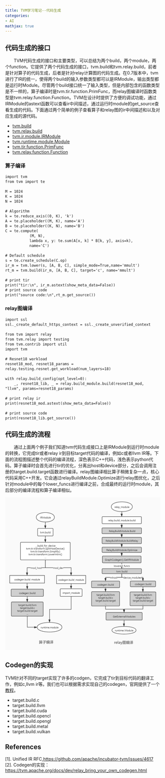 ```yaml
---
title: TVM学习笔记--代码生成
categories:
- AI
mathjax: true
---
```


## 代码生成的接口 

　　TVM代码生成的接口和主要类型，可以总结为两个build，两个module，两个function。它提供了两个代码生成的接口，tvm.build和tvm.relay.build，前者是针对算子的代码生成，后者是针对relay计算图的代码生成。在0.7版本中，tvm进行了IR的统一，使得两个build的输入参数类型都可以是IRModule，输出类型都是运行时Module。尽管两个build接口统一了输入类型，但是内部包含的函数类型是不一样的，算子编译时是tvm.tir.function.PrimFunc，而relay图编译时函数类型是tvm.relay.function.Function。TVM在设计时提供了方便的调试功能，通过IRModule的astext函数可以查看ir中间描述，通过运行时module的get_source查看生成的代码。下面通过两个简单的例子查看算子和relay图的ir中间描述和以及对应生成的源代码。

- [tvm.build](https://tvm.apache.org/docs/api/python/driver.html?highlight=build#tvm.build)
- [tvm.relay.build](https://tvm.apache.org/docs/api/python/relay/index.html?highlight=build#tvm.relay.build)
- [tvm.ir.module.IRModule](https://tvm.apache.org/docs/api/python/ir.html?highlight=irmodule#tvm.ir.IRModule)
- [tvm.runtime.module.Module](https://tvm.apache.org/docs/api/python/runtime.html?highlight=module#tvm.runtime.Module)
- [tvm.tir.function.PrimFunc](https://tvm.apache.org/docs/api/python/tir.html?highlight=primfunc#tvm.tir.PrimFunc)
- [tvm.relay.function.Function](https://tvm.apache.org/docs/api/python/relay/index.html?highlight=function#tvm.relay.Function)

### 算子编译
   
	import tvm
	from tvm import te

	M = 1024
	K = 1024
	N = 1024
	
	# Algorithm
	k = te.reduce_axis((0, K), 'k')
	A = te.placeholder((M, K), name='A')
	B = te.placeholder((K, N), name='B')
	C = te.compute(
	           (M, N),
	           lambda x, y: te.sum(A[x, k] * B[k, y], axis=k),
	           name='C')
	
	# Default schedule
	s = te.create_schedule(C.op)
	ir_m = tvm.lower(s, [A, B, C], simple_mode=True,name='mmult')
	rt_m = tvm.build(ir_m, [A, B, C], target='c', name='mmult')
	
	# print tir
	print("tir:\n", ir_m.astext(show_meta_data=False))
	# print source code
	print("source code:\n",rt_m.get_source())

### relay图编译

	import ssl
	ssl._create_default_https_context = ssl._create_unverified_context
	
	from tvm import relay
	from tvm.relay import testing
	from tvm.contrib import util
	import tvm
	
	# Resnet18 workload
	resnet18_mod, resnet18_params = relay.testing.resnet.get_workload(num_layers=18)
	
	with relay.build_config(opt_level=0):
	    _, resnet18_lib, _ = relay.build_module.build(resnet18_mod, "llvm", params=resnet18_params)
	
	# print relay ir
	print(resnet18_mod.astext(show_meta_data=False))
	
	# print source code
	print(resnet18_lib.get_source())


## 代码生成的流程
　　通过上面两个例子我们知道tvm代码生成接口上是IRModule到运行时module的转换，它完成tir或者relay ir到目标target代码的编译，例如c或者llvm IR等。下面的流程图描述整个代码的编译流程，深色表示C++代码，浅色表示python代码。算子编译时会首先进行tir的优化，分离出host和device部分，之后会调用注册的target.build.target函数进行编译。relay图编译相比算子稍微复杂一点，核心代码采用C++开发。它会通过relayBuildModule.Optimize进行relay图优化，之后针对module中的每个lower_funcs进行编译之前，合成最终的运行时module，其后部分的编译流程和算子编译相似。

![TVM代码生成流程](/images/tvm_code_generation.jpg)

##  Codegen的实现
 TVM针对不同的target实现了许多的codgen，它完成了tir到目标代码的翻译工作，例如c,llvm ir等。我们也可以根据需求实现自己的codegen，官网提供了一个[教程](https://tvm.apache.org/docs/dev/relay_bring_your_own_codegen.html)。
- target.build.c
- target.build.llvm
- target.build.cuda
- target.build.opencl
- target.build.opengl
- target.build.metal
- target.build.vulkan


## References
[1]. Unified IR RFC,https://github.com/apache/incubator-tvm/issues/4617
[2]. Codegen的实现：https://tvm.apache.org/docs/dev/relay_bring_your_own_codegen.html